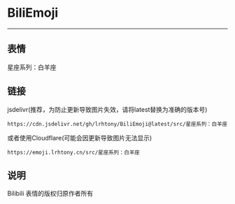 # BiliEmoji
---
## 表情
星座系列：白羊座
## 链接
jsdelivr(推荐，为防止更新导致图片失效，请将latest替换为准确的版本号)
```
https://cdn.jsdelivr.net/gh/lrhtony/BiliEmoji@latest/src/星座系列：白羊座
```
或者使用Cloudflare(可能会因更新导致图片无法显示)
```
https://emoji.lrhtony.cn/src/星座系列：白羊座
```
## 说明
Bilibili 表情的版权归原作者所有
